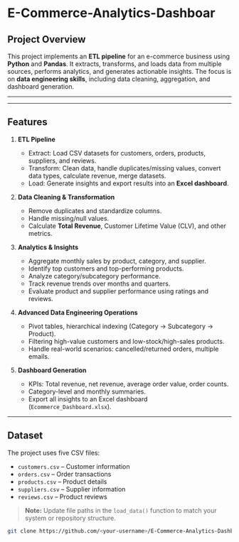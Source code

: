 # E-Commerce-Analytics-Dashboar

## Project Overview
This project implements an **ETL pipeline** for an e-commerce business using **Python** and **Pandas**. It extracts, transforms, and loads data from multiple sources, performs analytics, and generates actionable insights. The focus is on **data engineering skills**, including data cleaning, aggregation, and dashboard generation.

---
---

## Features

1. **ETL Pipeline**
   - Extract: Load CSV datasets for customers, orders, products, suppliers, and reviews.
   - Transform: Clean data, handle duplicates/missing values, convert data types, calculate revenue, merge datasets.
   - Load: Generate insights and export results into an **Excel dashboard**.

2. **Data Cleaning & Transformation**
   - Remove duplicates and standardize columns.
   - Handle missing/null values.
   - Calculate **Total Revenue**, Customer Lifetime Value (CLV), and other metrics.

3. **Analytics & Insights**
   - Aggregate monthly sales by product, category, and supplier.
   - Identify top customers and top-performing products.
   - Analyze category/subcategory performance.
   - Track revenue trends over months and quarters.
   - Evaluate product and supplier performance using ratings and reviews.

4. **Advanced Data Engineering Operations**
   - Pivot tables, hierarchical indexing (Category → Subcategory → Product).
   - Filtering high-value customers and low-stock/high-sales products.
   - Handle real-world scenarios: cancelled/returned orders, multiple emails.

5. **Dashboard Generation**
   - KPIs: Total revenue, net revenue, average order value, order counts.
   - Category-level and monthly summaries.
   - Export all insights to an Excel dashboard (`Ecommerce_Dashboard.xlsx`).

---

## Dataset
The project uses five CSV files:

- `customers.csv` – Customer information
- `orders.csv` – Order transactions
- `products.csv` – Product details
- `suppliers.csv` – Supplier information
- `reviews.csv` – Product reviews

> **Note:** Update file paths in the `load_data()` function to match your system or repository structure.
```bash
git clone https://github.com/<your-username>/E-Commerce-Analytics-Dashboard.git
